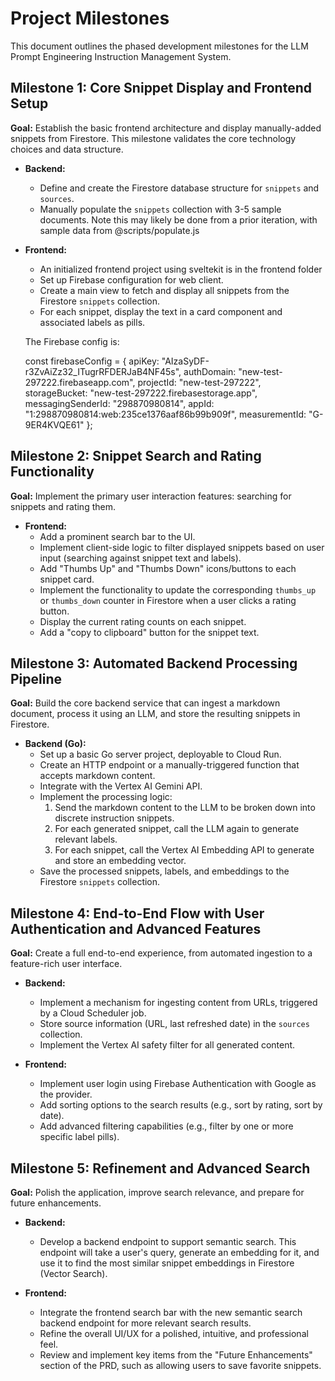 # Project Milestones

This document outlines the phased development milestones for the LLM Prompt Engineering Instruction Management System.

## Milestone 1: Core Snippet Display and Frontend Setup

**Goal:** Establish the basic frontend architecture and display manually-added snippets from Firestore. This milestone validates the core technology choices and data structure.

*   **Backend:**
    *   Define and create the Firestore database structure for `snippets` and `sources`.
    *   Manually populate the `snippets` collection with 3-5 sample documents. Note this may likely be done from a prior iteration, with sample data from @scripts/populate.js

*   **Frontend:**
    *   An initialized frontend project using sveltekit is in the frontend folder
    *   Set up Firebase configuration for web client.
    *   Create a main view to fetch and display all snippets from the Firestore `snippets` collection. 
    *   For each snippet, display the text in a card component and associated labels as pills.

    The Firebase config is:

    const firebaseConfig = {
        apiKey: "AIzaSyDF-r3ZvAiZz32_ITugrRFDERJaB4NF45s",
        authDomain: "new-test-297222.firebaseapp.com",
        projectId: "new-test-297222",
        storageBucket: "new-test-297222.firebasestorage.app",
        messagingSenderId: "298870980814",
        appId: "1:298870980814:web:235ce1376aaf86b99b909f",
        measurementId: "G-9ER4KVQE61"
    };

## Milestone 2: Snippet Search and Rating Functionality

**Goal:** Implement the primary user interaction features: searching for snippets and rating them.

*   **Frontend:**
    *   Add a prominent search bar to the UI.
    *   Implement client-side logic to filter displayed snippets based on user input (searching against snippet text and labels).
    *   Add "Thumbs Up" and "Thumbs Down" icons/buttons to each snippet card.
    *   Implement the functionality to update the corresponding `thumbs_up` or `thumbs_down` counter in Firestore when a user clicks a rating button.
    *   Display the current rating counts on each snippet.
    *   Add a "copy to clipboard" button for the snippet text.

## Milestone 3: Automated Backend Processing Pipeline

**Goal:** Build the core backend service that can ingest a markdown document, process it using an LLM, and store the resulting snippets in Firestore.

*   **Backend (Go):**
    *   Set up a basic Go server project, deployable to Cloud Run.
    *   Create an HTTP endpoint or a manually-triggered function that accepts markdown content.
    *   Integrate with the Vertex AI Gemini API.
    *   Implement the processing logic:
        1.  Send the markdown content to the LLM to be broken down into discrete instruction snippets.
        2.  For each generated snippet, call the LLM again to generate relevant labels.
        3.  For each snippet, call the Vertex AI Embedding API to generate and store an embedding vector.
    *   Save the processed snippets, labels, and embeddings to the Firestore `snippets` collection.

## Milestone 4: End-to-End Flow with User Authentication and Advanced Features

**Goal:** Create a full end-to-end experience, from automated ingestion to a feature-rich user interface.

*   **Backend:**
    *   Implement a mechanism for ingesting content from URLs, triggered by a Cloud Scheduler job.
    *   Store source information (URL, last refreshed date) in the `sources` collection.
    *   Implement the Vertex AI safety filter for all generated content.

*   **Frontend:**
    *   Implement user login using Firebase Authentication with Google as the provider.
    *   Add sorting options to the search results (e.g., sort by rating, sort by date).
    *   Add advanced filtering capabilities (e.g., filter by one or more specific label pills).

## Milestone 5: Refinement and Advanced Search

**Goal:** Polish the application, improve search relevance, and prepare for future enhancements.

*   **Backend:**
    *   Develop a backend endpoint to support semantic search. This endpoint will take a user's query, generate an embedding for it, and use it to find the most similar snippet embeddings in Firestore (Vector Search).

*   **Frontend:**
    *   Integrate the frontend search bar with the new semantic search backend endpoint for more relevant search results.
    *   Refine the overall UI/UX for a polished, intuitive, and professional feel.
    *   Review and implement key items from the "Future Enhancements" section of the PRD, such as allowing users to save favorite snippets.
